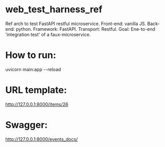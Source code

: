# web_test_harness_ref
Ref arch to test FastAPI restful microservice. Front-end: vanilla JS. Back-end: python. Framework: FastAPI. Transport: Restful. Goal: Ene-to-end 'integration test' of a faux-microservice. 

# How to run: 
uvicorn main:app --reload 

# URL template: 
http://127.0.0.1:8000/items/26

# Swagger: 
http://127.0.0.1:8000/events_docs/ 




